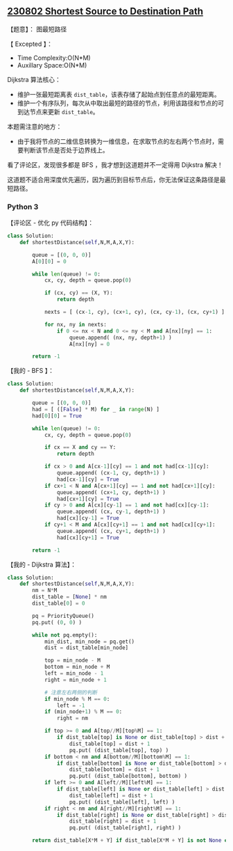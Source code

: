 ## [230802 Shortest Source to Destination Path](https://practice.geeksforgeeks.org/problems/shortest-source-to-destination-path3544/1)

【题意】： 图最短路径

【 Excepted 】：
- Time Complexity:O(N*M)
- Auxillary Space:O(N*M)

Dijkstra 算法核心：
- 维护一张最短距离表 `dist_table`，该表存储了起始点到任意点的最短距离。
- 维护一个有序队列，每次从中取出最短的路径的节点，利用该路径和节点的可到达节点来更新 `dist_table`。

本题需注意的地方：
- 由于我将节点的二维信息转换为一维信息，在求取节点的左右两个节点时，需要判断该节点是否处于边界线上。

看了评论区，发现很多都是 BFS ，我才想到这道题并不一定得用 Dijkstra 解决！

这道题不适合用深度优先遍历，因为遍历到目标节点后，你无法保证这条路径是最短路径。

### Python 3

【评论区 - 优化 py 代码结构】：
```py
class Solution:
    def shortestDistance(self,N,M,A,X,Y):

        queue = [(0, 0, 0)]
        A[0][0] = 0

        while len(queue) != 0:
            cx, cy, depth = queue.pop(0)

            if (cx, cy) == (X, Y):
                return depth

            nexts = [ (cx-1, cy), (cx+1, cy), (cx, cy-1), (cx, cy+1) ]

            for nx, ny in nexts:
                if 0 <= nx < N and 0 <= ny < M and A[nx][ny] == 1:
                    queue.append( (nx, ny, depth+1) )
                    A[nx][ny] = 0

        return -1
```

【我的 - BFS 】：
```py
class Solution:
    def shortestDistance(self,N,M,A,X,Y):

        queue = [(0, 0, 0)]
        had = [ ([False] * M) for _ in range(N) ]
        had[0][0] = True

        while len(queue) != 0:
            cx, cy, depth = queue.pop(0)

            if cx == X and cy == Y:
                return depth

            if cx > 0 and A[cx-1][cy] == 1 and not had[cx-1][cy]:
                queue.append( (cx-1, cy, depth+1) )
                had[cx-1][cy] = True
            if cx+1 < N and A[cx+1][cy] == 1 and not had[cx+1][cy]:
                queue.append( (cx+1, cy, depth+1) )
                had[cx+1][cy] = True
            if cy > 0 and A[cx][cy-1] == 1 and not had[cx][cy-1]:
                queue.append( (cx, cy-1, depth+1) )
                had[cx][cy-1] = True
            if cy+1 < M and A[cx][cy+1] == 1 and not had[cx][cy+1]:
                queue.append( (cx, cy+1, depth+1) )
                had[cx][cy+1] = True

        return -1
```

【我的 - Dijkstra 算法】：
```py
class Solution:
    def shortestDistance(self,N,M,A,X,Y):
        nm = N*M
        dist_table = [None] * nm
        dist_table[0] = 0

        pq = PriorityQueue()
        pq.put( (0, 0) )

        while not pq.empty():
            min_dist, min_node = pq.get()
            dist = dist_table[min_node]

            top = min_node - M
            bottom = min_node + M
            left = min_node - 1
            right = min_node + 1

            # 注意左右两侧的判断
            if min_node % M == 0:
                left = -1
            if (min_node+1) % M == 0:
                right = nm

            if top >= 0 and A[top//M][top%M] == 1:
                if dist_table[top] is None or dist_table[top] > dist + 1:
                    dist_table[top] = dist + 1
                    pq.put( (dist_table[top], top) )
            if bottom < nm and A[bottom//M][bottom%M] == 1:
                if dist_table[bottom] is None or dist_table[bottom] > dist + 1:
                    dist_table[bottom] = dist + 1
                    pq.put( (dist_table[bottom], bottom) )
            if left >= 0 and A[left//M][left%M] == 1:
                if dist_table[left] is None or dist_table[left] > dist + 1:
                    dist_table[left] = dist + 1
                    pq.put( (dist_table[left], left) )
            if right < nm and A[right//M][right%M] == 1:
                if dist_table[right] is None or dist_table[right] > dist + 1:
                    dist_table[right] = dist + 1
                    pq.put( (dist_table[right], right) )

        return dist_table[X*M + Y] if dist_table[X*M + Y] is not None else -1

```